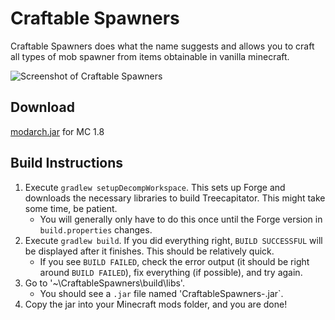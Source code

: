 # Craftable Spawners

Craftable Spawners does what the name suggests and allows you to craft all types of mob spawner from items obtainable in vanilla minecraft.

![Screenshot of Craftable Spawners](http://www.minecraftmods.com/wp-content/uploads/2013/07/craftablespawners1-1024x561.jpg)


## Download

[modarch.jar](https://github.com/crazysnailboy/modarch/blob/master/bin/modarch.jar) for MC 1.8


## Build Instructions

1. Execute `gradlew setupDecompWorkspace`. This sets up Forge and downloads the necessary libraries to build Treecapitator. This might take some time, be patient.
    * You will generally only have to do this once until the Forge version in `build.properties` changes.
2. Execute `gradlew build`. If you did everything right, `BUILD SUCCESSFUL` will be displayed after it finishes. This should be relatively quick.
    * If you see `BUILD FAILED`, check the error output (it should be right around `BUILD FAILED`), fix everything (if possible), and try again.
3. Go to '~\CraftableSpawners\build\libs'.
    * You should see a `.jar` file named 'CraftableSpawners-<version>.jar`.
4. Copy the jar into your Minecraft mods folder, and you are done!



